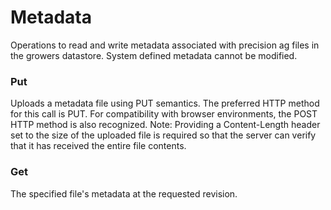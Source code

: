 # Metadata
Operations to read and write metadata associated with precision ag files in the growers datastore. System defined metadata cannot be modified.

### Put
Uploads a metadata file using PUT semantics. The preferred HTTP method for this call is PUT. For compatibility with browser environments, the POST HTTP method is also recognized. Note: Providing a Content-Length header set to the size of the uploaded file is required so that the server can verify that it has received the entire file contents.

### Get
The specified file's metadata at the requested revision. 
